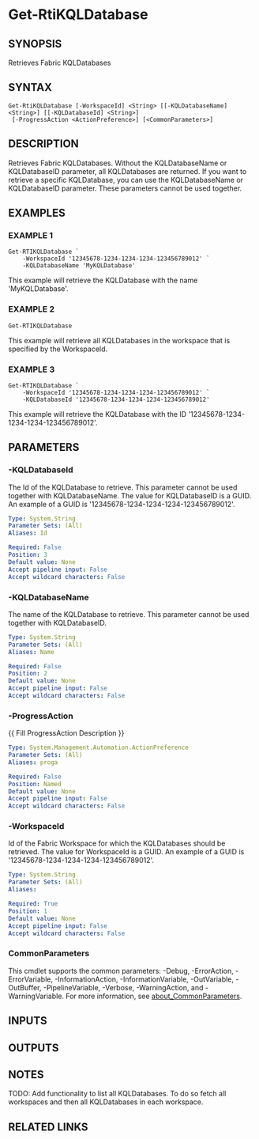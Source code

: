 # Get-RtiKQLDatabase

## SYNOPSIS
Retrieves Fabric KQLDatabases

## SYNTAX

```
Get-RtiKQLDatabase [-WorkspaceId] <String> [[-KQLDatabaseName] <String>] [[-KQLDatabaseId] <String>]
 [-ProgressAction <ActionPreference>] [<CommonParameters>]
```

## DESCRIPTION
Retrieves Fabric KQLDatabases.
Without the KQLDatabaseName or KQLDatabaseID parameter, 
all KQLDatabases are returned.
If you want to retrieve a specific KQLDatabase, you can
use the KQLDatabaseName or KQLDatabaseID parameter.
These parameters cannot be used together.

## EXAMPLES

### EXAMPLE 1
```
Get-RTIKQLDatabase `
    -WorkspaceId '12345678-1234-1234-1234-123456789012' `
    -KQLDatabaseName 'MyKQLDatabase'
```

This example will retrieve the KQLDatabase with the name 'MyKQLDatabase'.

### EXAMPLE 2
```
Get-RTIKQLDatabase
```

This example will retrieve all KQLDatabases in the workspace that is specified 
by the WorkspaceId.

### EXAMPLE 3
```
Get-RTIKQLDatabase `
    -WorkspaceId '12345678-1234-1234-1234-123456789012' `
    -KQLDatabaseId '12345678-1234-1234-1234-123456789012'
```

This example will retrieve the KQLDatabase with the ID '12345678-1234-1234-1234-123456789012'.

## PARAMETERS

### -KQLDatabaseId
The Id of the KQLDatabase to retrieve.
This parameter cannot be used together with KQLDatabaseName. 
The value for KQLDatabaseID is a GUID.
An example of a GUID is '12345678-1234-1234-1234-123456789012'.

```yaml
Type: System.String
Parameter Sets: (All)
Aliases: Id

Required: False
Position: 3
Default value: None
Accept pipeline input: False
Accept wildcard characters: False
```

### -KQLDatabaseName
The name of the KQLDatabase to retrieve.
This parameter cannot be used together with KQLDatabaseID.

```yaml
Type: System.String
Parameter Sets: (All)
Aliases: Name

Required: False
Position: 2
Default value: None
Accept pipeline input: False
Accept wildcard characters: False
```

### -ProgressAction
{{ Fill ProgressAction Description }}

```yaml
Type: System.Management.Automation.ActionPreference
Parameter Sets: (All)
Aliases: proga

Required: False
Position: Named
Default value: None
Accept pipeline input: False
Accept wildcard characters: False
```

### -WorkspaceId
Id of the Fabric Workspace for which the KQLDatabases should be retrieved.
The value for WorkspaceId is a GUID. 
An example of a GUID is '12345678-1234-1234-1234-123456789012'.

```yaml
Type: System.String
Parameter Sets: (All)
Aliases:

Required: True
Position: 1
Default value: None
Accept pipeline input: False
Accept wildcard characters: False
```

### CommonParameters
This cmdlet supports the common parameters: -Debug, -ErrorAction, -ErrorVariable, -InformationAction, -InformationVariable, -OutVariable, -OutBuffer, -PipelineVariable, -Verbose, -WarningAction, and -WarningVariable. For more information, see [about_CommonParameters](http://go.microsoft.com/fwlink/?LinkID=113216).

## INPUTS

## OUTPUTS

## NOTES
TODO: Add functionality to list all KQLDatabases.
To do so fetch all workspaces and 
      then all KQLDatabases in each workspace.

## RELATED LINKS
